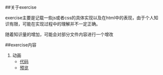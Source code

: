 ##关于exercise

exercise主要是记载一些js或者css的具体实现以及在html中的表现，由于个人知识有限，可能在实现过程中的理解并不一定正确。

随着知识量的增加，可能会对部分文件内容进行一个增改

##exercise内容

1. 动画
    + [代码](https://github.com/WU731642061/js-exercise/tree/master/exercise/animation)
    + [预览](https://wu731642061.github.io/js-exercise/exercise/animation/animation.html)